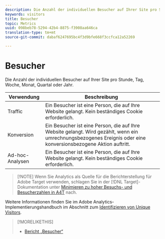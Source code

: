 ```yaml
---
description: Die Anzahl der individuellen Besucher auf Ihrer Site pro Stunde, Tag, Woche, Monat, Quartal oder Jahr.
keywords: visitors
title: Besucher
topic: Metrics
uuid: 098beb78-5294-42b4-8875-f3908aa646ca
translation-type: tm+mt
source-git-commit: dabaf6247695bc4f3d9bfe668f3ccfca12a52269

---
```



# Besucher

Die Anzahl der individuellen Besucher auf Ihrer Site pro Stunde, Tag, Woche, Monat, Quartal oder Jahr.

| Verwendung | Beschreibung |
|---|---|
| Traffic | Ein Besucher ist eine Person, die auf Ihre Website gelangt. Kein beständiges Cookie erforderlich. |
| Konversion | Ein Besucher ist eine Person, die auf Ihre Website gelangt. Wird gezählt, wenn ein umrechnungsbezogenes Ereignis oder eine konversionsbezogene Aktion auftritt. |
| Ad-hoc-Analysen | Ein Besucher ist eine Person, die auf Ihre Website gelangt. Kein beständiges Cookie erforderlich. |

>[!NOTE] Wenn Sie Analytics als Quelle für die Berichterstellung für Adobe Target verwenden, schlagen Sie in der [!DNL Target]-Dokumentation unter [Minimieren zu hoher Besuchs- und Besucherzahlen in A4T](https://marketing.adobe.com/resources/help/de_DE/target/a4t/minimizing-inflated-visit-and-visitor-counts-a4t.html) nach.

Weitere Informationen finden Sie im Adobe Analytics-Implementierungshandbuch im Abschnitt zum [Identifizieren von Unique Visitors](https://marketing.adobe.com/resources/help/de_DE/sc/implement/visid_overview.html).

>[!MORELIKETHIS]
>
>* [Bericht „Besucher“](/help/components/c-variables/dimensionslist/reports-visitors.md)

